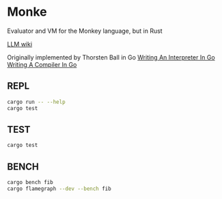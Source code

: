 # Monke
Evaluator and VM for the Monkey language, but in Rust

[LLM wiki](https://deepwiki.com/kogernik/monke_lang)

Originally implemented by Thorsten Ball in Go
[Writing An Interpreter In Go](https://interpreterbook.com/)
[Writing A Compiler In Go](https://compilerbook.com/)

## REPL
```bash
cargo run -- --help
cargo test
```

## TEST
```bash
cargo test
```

## BENCH
```bash
cargo bench fib
cargo flamegraph --dev --bench fib
```


